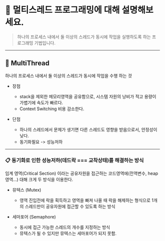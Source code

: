 # 🎯 멀티스레드 프로그래밍에 대해 설명해보세요.

> 하나의 프로세스 내에서 둘 이상의 스레드가 동시에 작업을 실행하도록 하는 프로그래밍 기법입니다.

---

## 📝 MultiThread

하나의 프로세스 내에서 둘 이상의 스레드가 동시에 작업을 수행 하는 것 <br>

- 장점

  - stack을 제외한 메모리영역을 공유함으로, 시스템 자원의 낭비가 적고 용량이 가볍기에 속도가 빠르다.
  - Context Switching 비용 감소한다.

- 단점
  - 하나의 스레드에서 문제가 생기면 다른 스레드도 영향을 받음으로서, 안정성이 낮다.
  - 동기화필요 -> 성능저하

---

### 📋 동기화로 인한 성능저하(데드락 === 교착상태)를 해결하는 방식

임계 영역(Critical Section) 이라는 공유자원을 접근하는 코드영역에(전역변수, heap 영역...) 대해 크게 두 방식을 이용한다.

- 뮤텍스 (Mutex)

  - 영역 진입전에 락을 획득하고 영역을 빠져 나올 때 락을 해제하는 형식으로 1개의 스레드만이 공유자원에 접근할 수 있도록 하는 방식

- 세마포어 (Semaphore)
  - 동시에 접근 가능한 스레드의 개수를 지정하는 방식
  - 뮤텍스가 될 수 있지만 뮤텍스는 세마포어가 되지 못함.
